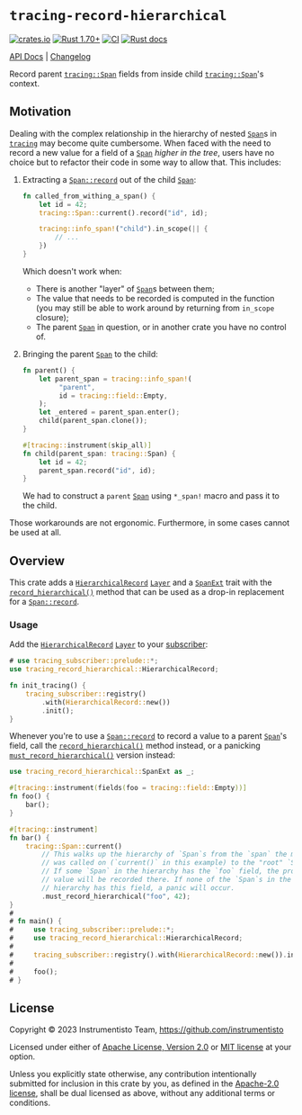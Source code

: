 `tracing-record-hierarchical`
=============================

[![crates.io](https://img.shields.io/crates/v/tracing-record-hierarchical.svg "crates.io")](https://crates.io/crates/tracing-record-hierarchical)
[![Rust 1.70+](https://img.shields.io/badge/rustc-1.70+-lightgray.svg "Rust 1.70+")](https://blog.rust-lang.org/2023/06/01/Rust-1.70.0.html)
[![CI](https://github.com/instrumentisto/tracing-record-hierarchical-rs/workflows/CI/badge.svg?branch=main "CI")](https://github.com/instrumentisto/tracing-record-hierarchical-rs/actions?query=workflow%3ACI+branch%3Amain)
[![Rust docs](https://docs.rs/tracing-record-hierarchical/badge.svg "Rust docs")](https://docs.rs/tracing-record-hierarchical)

[API Docs](https://docs.rs/tracing-record-hierarchical) |
[Changelog](https://github.com/instrumentisto/tracing-record-hierarchical-rs/blob/main/CHANGELOG.md)

Record parent [`tracing::Span`] fields from inside child [`tracing::Span`]'s context.




## Motivation

Dealing with the complex relationship in the hierarchy of nested [`Span`]s in [`tracing`] may become quite cumbersome. When faced with the need to record a new value for a field of a [`Span`] _higher in the tree_, users have no choice but to refactor their code in some way to allow that. This includes:

1. Extracting a [`Span::record`] out of the child [`Span`]:
   ```rust
   fn called_from_withing_a_span() {
       let id = 42;
       tracing::Span::current().record("id", id);

       tracing::info_span!("child").in_scope(|| {
           // ...
       })
   }
   ```
   Which doesn't work when:
   - There is another "layer" of [`Span`]s between them;
   - The value that needs to be recorded is computed in the function (you may still be able to work around by returning from `in_scope` closure);
   - The parent [`Span`] in question, or in another crate you have no control of.

2. Bringing the parent [`Span`] to the child:
   ```rust
   fn parent() {
       let parent_span = tracing::info_span!(
            "parent",
            id = tracing::field::Empty,
       );
       let _entered = parent_span.enter();
       child(parent_span.clone());
   }

   #[tracing::instrument(skip_all)]
   fn child(parent_span: tracing::Span) {
       let id = 42;
       parent_span.record("id", id);
   }
   ```
   We had to construct a `parent` [`Span`] using `*_span!` macro and pass it to the child.

Those workarounds are not ergonomic. Furthermore, in some cases cannot be used at all.




## Overview

This crate adds a [`HierarchicalRecord`] [`Layer`] and a [`SpanExt`] trait with the [`record_hierarchical()`] method that can be used as a drop-in replacement for a [`Span::record`].


### Usage

Add the [`HierarchicalRecord`] [`Layer`] to your [subscriber]:
```rust
# use tracing_subscriber::prelude::*;
use tracing_record_hierarchical::HierarchicalRecord;

fn init_tracing() {
    tracing_subscriber::registry()
        .with(HierarchicalRecord::new())
        .init();
}
```

Whenever you're to use a [`Span::record`] to record a value to a parent [`Span`]'s field, call the [`record_hierarchical()`] method instead, or a panicking [`must_record_hierarchical()`] version instead:
```rust
use tracing_record_hierarchical::SpanExt as _;

#[tracing::instrument(fields(foo = tracing::field::Empty))]
fn foo() {
    bar();
}

#[tracing::instrument]
fn bar() {
    tracing::Span::current()
        // This walks up the hierarchy of `Span`s from the `span` the method 
        // was called on (`current()` in this example) to the "root" `Span`. 
        // If some `Span` in the hierarchy has the `foo` field, the provided 
        // value will be recorded there. If none of the `Span`s in the 
        // hierarchy has this field, a panic will occur.
        .must_record_hierarchical("foo", 42);
}
#
# fn main() {
#     use tracing_subscriber::prelude::*;
#     use tracing_record_hierarchical::HierarchicalRecord;
# 
#     tracing_subscriber::registry().with(HierarchicalRecord::new()).init();
# 
#     foo();
# }
```




## License

Copyright © 2023 Instrumentisto Team, <https://github.com/instrumentisto>

Licensed under either of [Apache License, Version 2.0][APACHE] or [MIT license][MIT] at your option.

Unless you explicitly state otherwise, any contribution intentionally submitted for inclusion in this crate by you, as defined in the [Apache-2.0 license][APACHE], shall be dual licensed as above, without any additional terms or conditions.




[`HierarchicalRecord`]: https://docs.rs/tracing-record-hierarchical/latest/tracing_record_hierarchical/struct.HierarchicalRecord.html
[`Layer`]: https://docs.rs/tracing-subscriber/latest/tracing_subscriber/layer/trait.Layer.html
[`must_record_hierarchical()`]: https://docs.rs/tracing-record-hierarchical/latest/tracing_record_hierarchical/trait.SpanExt.html#tymethod.must_record_hierarchical
[`record_hierarchical()`]: https://docs.rs/tracing-record-hierarchical/latest/tracing_record_hierarchical/trait.SpanExt.html#tymethod.record_hierarchical
[`Span::record`]: https://docs.rs/tracing/latest/tracing/struct.Span.html#method.record
[`Span`]: https://docs.rs/tracing/latest/tracing/struct.Span.html
[`SpanExt`]: https://docs.rs/tracing-record-hierarchical/latest/tracing_record_hierarchical/trait.SpanExt.html
[`tracing`]: https://docs.rs/tracing
[`tracing::Span`]: https://docs.rs/tracing/latest/tracing/struct.Span.html
[subscriber]: https://docs.rs/tracing/latest/tracing#subscribers

[APACHE]: https://github.com/instrumentisto/tracing-record-hierarchical-rs/blob/main/LICENSE-APACHE
[MIT]: https://github.com/instrumentisto/tracing-record-hierarchical-rs/blob/main/LICENSE-MIT
